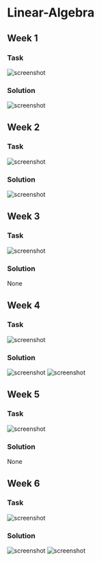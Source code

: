 # Linear-Algebra

## Week 1
### Task
![screenshot](https://i.ibb.co/w4xc6kP/Tasks-1.png)
### Solution
![screenshot](https://i.ibb.co/NmcSFsx/Week-1.jpg)
## Week 2
### Task
![screenshot](https://i.ibb.co/7rswcM7/Tasks-2.png)
### Solution
![screenshot](https://i.ibb.co/HLZXHdR/Week-2.jpg)
## Week 3
### Task
![screenshot](https://i.ibb.co/M71hRSp/Tasks-3.png)
### Solution
None
## Week 4
### Task
![screenshot](https://i.ibb.co/qJkrsWk/Tasks-4.png)
### Solution
![screenshot](https://i.ibb.co/wY3q6j1/Week-4-1.jpg)
![screenshot](https://i.ibb.co/G7YycfS/Week-4-2.jpg)
## Week 5
### Task
![screenshot](https://i.ibb.co/nctVt0s/Tasks-5.png)
### Solution
None
## Week 6
### Task
![screenshot](https://i.ibb.co/Mc8NZrK/Tasks-6.png)
### Solution
![screenshot](https://i.ibb.co/Zxb6T2q/Week-6-1.jpg)
![screenshot](https://i.ibb.co/0fVttw9/Week-6-2.jpg)
